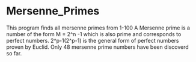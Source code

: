 # Mersenne_Primes
This program finds all mersenne primes from 1-100
A Mersenne prime is a number of the form M = 2^n -1 which is also prime and corresponds to perfect numbers.
2^p-1(2^p-1) is the general form of perfect numbers proven by Euclid. Only 48 mersenne prime numbers have been discoverd so far.
